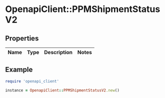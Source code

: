 # OpenapiClient::PPMShipmentStatusV2

## Properties

| Name | Type | Description | Notes |
| ---- | ---- | ----------- | ----- |

## Example

```ruby
require 'openapi_client'

instance = OpenapiClient::PPMShipmentStatusV2.new()
```

